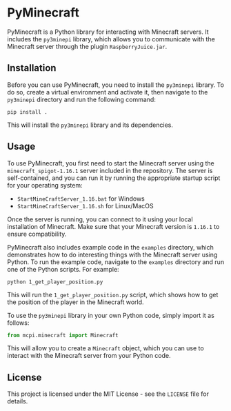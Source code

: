 # PyMinecraft

PyMinecraft is a Python library for interacting with Minecraft servers. It includes the `py3minepi` library, which allows you to communicate with the Minecraft server through the plugin `RaspberryJuice.jar`.

## Installation

Before you can use PyMinecraft, you need to install the `py3minepi` library. To do so, create a virtual environment and activate it, then navigate to the `py3minepi` directory and run the following command:

```shell
pip install .
```

This will install the `py3minepi` library and its dependencies.

## Usage

To use PyMinecraft, you first need to start the Minecraft server using the `minecraft_spigot-1.16.1` server included in the repository. The server is self-contained, and you can run it by running the appropriate startup script for your operating system:

- `StartMineCraftServer_1.16.bat` for Windows
- `StartMineCraftServer_1.16.sh` for Linux/MacOS

Once the server is running, you can connect to it using your local installation of Minecraft. Make sure that your Minecraft version is `1.16.1` to ensure compatibility.

PyMinecraft also includes example code in the `examples` directory, which demonstrates how to do interesting things with the Minecraft server using Python. To run the example code, navigate to the `examples` directory and run one of the Python scripts. For example:

```shell
python 1_get_player_position.py
```
This will run the `1_get_player_position.py` script, which shows how to get the position of the player in the Minecraft world.

To use the `py3minepi` library in your own Python code, simply import it as follows:

```python
from mcpi.minecraft import Minecraft
```

This will allow you to create a `Minecraft` object, which you can use to interact with the Minecraft server from your Python code.

## License

This project is licensed under the MIT License - see the `LICENSE` file for details.

